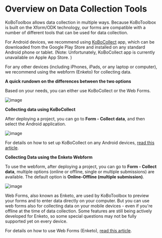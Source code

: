 # Overview on Data Collection Tools

KoBoToolbox allows data collection in multiple ways. Because KoBoToolbox is built on the Xform/ODK technology, our forms are compatible with a number of different tools that can be used for data collection. 

For Android devices, we recommend using [KoBoCollect](https://play.google.com/store/apps/details?id=org.koboc.collect.android&hl=en_US) app, which can be downloaded from the Google Play Store and installed on any standard Android phone or tablet. (Note: Unfortunately, KoBoCollect app is currently unavailable on Apple App Store. )

For any other devices (including iPhones, iPads, or any laptop or computer), we recommend using the webform (Enketo) for collecting data.

**A quick rundown on the differences between the two options**

Based on your needs, you can either use KoBoCollect or the Web Forms.

![image](/images/data_collection_tool/overview.png)

**Collecting data using KoBoCollect**

After deploying a project, you can go to **Form - Collect data**, and then select the Android application.

![image](/images/data_collection_tool/KoboCollect.gif)

For details on how to set up KoBoCollect on any Android devices, [read this article](https://intercom.help/kobotoolbox/en/articles/592395-collecting-data-with-kobocollect-on-android/).

**Collecting Data using the Enketo Webform**

To use the webform, after deploying a project, you can go to **Form - Collect data**, multiple options (online or offline, single or multiple submissions) are available. The default option is **Online-Offline (multiple submission)**.

![image](/images/data_collection_tool/Webform.gif)

Web Forms, also known as Enketo, are used by KoBoToolbox to preview your forms and to enter data directly on your computer. But you can use web forms also for collecting data on your mobile devices - even if you're offline at the time of data collection. Some features are still being actively developed for Enketo, so some special questions may not be fully supported yet on every device.

For details on how to use Web Forms (Enketo), [read this article](https://intercom.help/kobotoolbox/en/articles/592441-collecting-data-through-web-forms).
